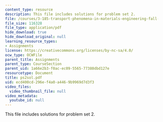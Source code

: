 ```yaml
---
content_type: resource
description: This file includes solutions for problem set 2.
file: /courses/3-185-transport-phenomena-in-materials-engineering-fall-2003/ecd400cd296ef4a0a4469b9969d7d3f3_ps2sol.pdf
file_size: 116328
file_type: application/pdf
hide_download: true
hide_download_original: null
learning_resource_types:
- Assignments
license: https://creativecommons.org/licenses/by-nc-sa/4.0/
ocw_type: OCWFile
parent_title: Assignments
parent_type: CourseSection
parent_uid: 1a66e2b3-f0ac-ec09-5565-77380dbd127e
resourcetype: Document
title: ps2sol.pdf
uid: ecd400cd-296e-f4a0-a446-9b9969d7d3f3
video_files:
  video_thumbnail_file: null
video_metadata:
  youtube_id: null
---
```

This file includes solutions for problem set 2.